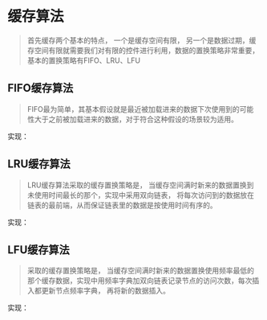 <!--
 * @Date: 2020-09-10 15:45:33
 * @LastEditTime: 2020-09-10 16:43:23
-->
# 缓存算法

> 首先缓存两个基本的特点， 一个是缓存空间有限， 另一个是数据过期，缓存空间有限就需要我们对有限的控件进行利用，数据的置换策略非常重要，基本的置换策略有FIFO、LRU、LFU

## FIFO缓存算法

> FIFO最为简单，其基本假设就是最近被加载进来的数据下次使用到的可能性大于之前被加载进来的数据，对于符合这种假设的场景较为适用。

实现：[]()

## LRU缓存算法

> LRU缓存算法采取的缓存置换策略是， 当缓存空间满时新来的数据置换到未使用时间最长的那个，实现中采用双向链表， 将每次访问到的数据放在链表的最前端，从而保证链表里的数据是按使用时间有序的。

实现：[]()

## LFU缓存算法

> 采取的缓存置换策略是， 当缓存空间满时新来的数据置换使用频率最低的那个缓存数据，实现中用频率字典加双向链表记录节点的访问次数，每次插入都更新节点频率字典， 再将新的数据插入。

实现：[]()

